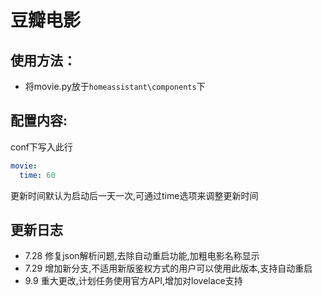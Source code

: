 # 豆瓣电影

## 使用方法：

- 将movie.py放于`homeassistant\components`下
## 配置内容:

conf下写入此行
```yaml
movie:
  time: 60
```
更新时间默认为启动后一天一次,可通过time选项来调整更新时间

## 更新日志
- 7.28 修复json解析问题,去除自动重启功能,加粗电影名称显示
- 7.29 增加新分支,不适用新版鉴权方式的用户可以使用此版本,支持自动重启
- 9.9 重大更改,计划任务使用官方API,增加对lovelace支持